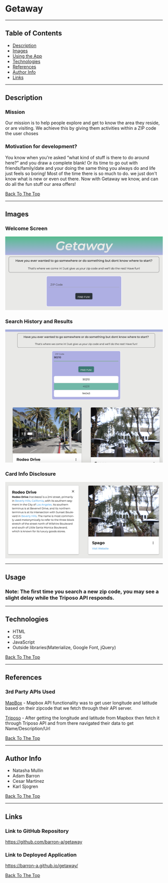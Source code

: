 # Getaway

---

## Table of Contents

- [Description](#description)
- [Images](#images)
- [Using the App](#usage)
- [Technologies](#technologies)
- [References](#references)
- [Author Info](#author-info)
- [Links](#links)

---

## Description

### Mission
<p>Our mission is to help people explore and get to know the area they reside, or are visiting. We achieve this by giving them activities within a ZIP code the user choses</p>

### Motivation for development?
<p>You know when you're asked “what kind of stuff is there to do around here?” and you draw a complete blank! Or its time to go out with friends/family/date and your doing the same thing you always do and life just feels so boring! Most of the time there is so much to do. we just don't know what is new or even out there. Now with Getaway we know, and can do all the fun stuff our area offers!</p>

[Back To The Top](#getaway)

---

## Images

### Welcome Screen
![Getaway Welcome Screen](/assets/images/getaway_home_screen.png)

### Search History and Results
![Search History and Results](/assets/images/getaway_results_and_history.png)

### Card Info Disclosure
![Card Info](/assets/images/getaway_info_disclosure.png)

---

## Usage
### Note: The first time you search a new zip code, you may see a slight delay while the Triposo API responds.

---

## Technologies

- HTML
- CSS
- JavaScript
- Outside libraries(Materialize, Google Font, jQuery)

[Back To The Top](#getaway)

---

## References

### 3rd Party APIs Used

[MapBox](https://docs.mapbox.com/api/) - Mapbox API functionality was to get user longitude and latitude based on their zipcode that we fetch through their API server.</p>
        
[Triposo](https://www.triposo.com/api/documentation/20200803/) - After getting the longitude and latitude from Mapbox then fetch it through Triposo API and from there navigated their data to get Name/Description/Url</p>

[Back To The Top](#getaway)

---

## Author Info

- Natasha Mullin
- Adam Barron
- Cesar Martinez
- Karl Sjogren

[Back To The Top](#Getaway)

---

## Links

### Link to GitHub Repository
https://github.com/barron-a/getaway

### Link to Deployed Application
https://barron-a.github.io/getaway/


[Back To The Top](#Getaway)
